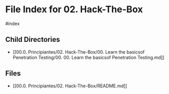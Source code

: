 # File Index for 02. Hack-The-Box
#index

## Child Directories

- [[00.0. Principiantes/02. Hack-The-Box/00. Learn the basicsof Penetration Testing/00. 00. Learn the basicsof Penetration Testing.md]]

## Files

- [[00.0. Principiantes/02. Hack-The-Box/README.md]]
